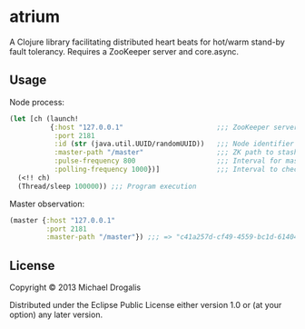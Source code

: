 # atrium

A Clojure library facilitating distributed heart beats for hot/warm stand-by fault tolerancy.
Requires a ZooKeeper server and core.async.

## Usage

Node process:

```clojure
(let [ch (launch!
          {:host "127.0.0.1"                       ;;; ZooKeeper server
           :port 2181                              
           :id (str (java.util.UUID/randomUUID))   ;;; Node identifier
           :master-path "/master"                  ;;; ZK path to stash the master
           :pulse-frequency 800                    ;;; Interval for master heart beat
           :polling-frequency 1000})]              ;;; Interval to check for pulse
  (<!! ch)
  (Thread/sleep 100000)) ;;; Program execution
```

Master observation:

```clojure
(master {:host "127.0.0.1"
         :port 2181
         :master-path "/master"}) ;;; => "c41a257d-cf49-4559-bc1d-6140461ad31c"
```

## License

Copyright © 2013 Michael Drogalis

Distributed under the Eclipse Public License either version 1.0 or (at
your option) any later version.
